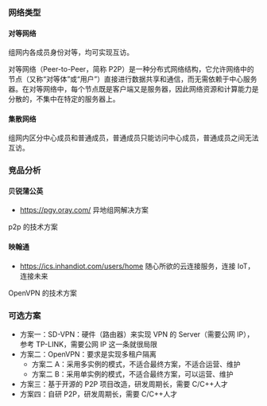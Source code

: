 ### 网络类型

#### 对等网络

组网内各成员身份对等，均可实现互访。

对等网络（Peer-to-Peer，简称 P2P）是一种分布式网络结构，它允许网络中的节点（又称“对等体”或“用户”）直接进行数据共享和通信，而无需依赖于中心服务器。在对等网络中，每个节点既是客户端又是服务器，因此网络资源和计算能力是分散的，不集中在特定的服务器上。

#### 集散网络

组网内区分中心成员和普通成员，普通成员只能访问中心成员，普通成员之间无法互访。

### 竞品分析

#### 贝锐蒲公英

- https://pgy.oray.com/ 异地组网解决方案

p2p 的技术方案

#### 映翰通

- https://ics.inhandiot.com/users/home 随心所欲的云连接服务，连接 IoT，连接未来

OpenVPN 的技术方案

### 可选方案

- 方案一：SD-VPN：硬件（路由器）来实现 VPN 的 Server（需要公网 IP），参考 TP-LINK，需要公网 IP 这一条就很局限
- 方案二：OpenVPN：要求是实现多租户隔离
  - 方案二 A：采用多实例的模式，不适合最终方案，不适合运营、维护
  - 方案二 B：采用单实例的模式，不适合最终方案，可以运营、维护
- 方案三：基于开源的 P2P 项目改造，研发周期长，需要 C/C++人才
- 方案四：自研 P2P，研发周期长，需要 C/C++人才
